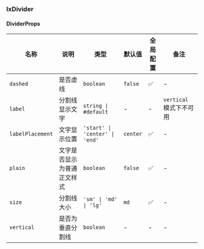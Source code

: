 
### IxDivider

#### DividerProps

| 名称 | 说明 | 类型 | 默认值 | 全局配置 | 备注 |
| --- | --- | --- | --- | --- | --- |
| `dashed` | 是否虚线 | `boolean` | `false` | ✅ | - |
| `label` | 分割线显示文字 | `string \| #default` | - | - | `vertical` 模式下不可用 |
| `labelPlacement` | 文字显示位置 | `'start' \| 'center' \| 'end'` | `center`| ✅ | - |
| `plain` | 文字是否显示为普通正文样式 | `boolean` | `false` | ✅ | - |
| `size` | 分割线大小 | `'sm' \| 'md' \| 'lg'` | `md` | ✅ | - |
| `vertical` | 是否为垂直分割线 | `boolean` | - | - | - |
